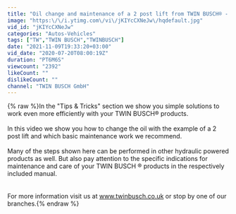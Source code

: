 ```yaml
---
title: "Oil change and maintenance of a 2 post lift from TWIN BUSCH® - Tips & Tricks"
image: "https:\/\/i.ytimg.com\/vi\/jKIYcCXNeJw\/hqdefault.jpg"
vid_id: "jKIYcCXNeJw"
categories: "Autos-Vehicles"
tags: ["TW","TWIN BUSCH","TWINBUSCH"]
date: "2021-11-09T19:33:20+03:00"
vid_date: "2020-07-20T08:00:19Z"
duration: "PT6M6S"
viewcount: "2392"
likeCount: ""
dislikeCount: ""
channel: "TWIN BUSCH GmbH"
---
```

{% raw %}In the &quot;Tips &amp; Tricks&quot; section we show you simple solutions to work even more efficiently with your TWIN BUSCH® products.<br /><br />In this video we show you how to change the oil with the example of a 2 post lift and which basic maintenance work we recommend. <br /><br />Many of the steps shown here can be performed in other hydraulic powered products as well.  But also pay attention to the specific indications for maintenance and care of your TWIN BUSCH ® products in the respectively included manual. <br /><br /><br />For more information visit us at www.twinbusch.co.uk or stop by one of our branches.{% endraw %}
